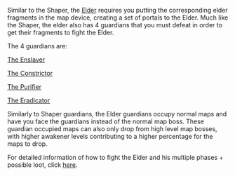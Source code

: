 Similar to the Shaper, the [Elder](<https://pathofexile.gamepedia.com/The_Elder>) requires you putting the corresponding elder fragments in the map device, creating a set of portals to the Elder. Much like the Shaper, the elder also has 4 guardians that you must defeat in order to get their fragments to fight the Elder. <br>

The 4 guardians are: <br>

[The Enslaver](<https://www.poelab.com/the-Enslaver/>) <br>

[The Constrictor](<https://www.poelab.com/the-constrictor/>)<br>

[The Purifier](<https://www.poelab.com/the-Purifier/>)<br>

[The Eradicator](<https://www.poelab.com/the-Eradicator/>)<br>

Similarly to Shaper guardians, the Elder guardians occupy normal maps and have you face the guardians instead of the normal map boss. These guardian occupied maps can also only drop from high level map bosses, with higher awakener levels contributing to a higher percentage for the maps to drop. <br>

For detailed information of how to fight the Elder and his multiple phases + possible loot, click [here](<https://www.poelab.com/the-elder/>).